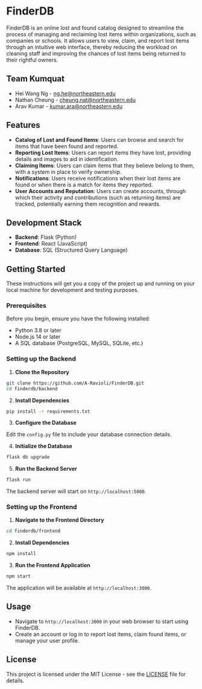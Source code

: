 # FinderDB

FinderDB is an online lost and found catalog designed to streamline the process of managing and reclaiming lost items within organizations, such as companies or schools. It allows users to view, claim, and report lost items through an intuitive web interface, thereby reducing the workload on cleaning staff and improving the chances of lost items being returned to their rightful owners.

## Team Kumquat

- Hei Wang Ng - ng.he@northeastern.edu
- Nathan Cheung - cheung.nat@northeastern.edu
- Arav Kumar - kumar.ara@northeastern.edu

## Features

- **Catalog of Lost and Found Items**: Users can browse and search for items that have been found and reported.
- **Reporting Lost Items**: Users can report items they have lost, providing details and images to aid in identification.
- **Claiming Items**: Users can claim items that they believe belong to them, with a system in place to verify ownership.
- **Notifications**: Users receive notifications when their lost items are found or when there is a match for items they reported.
- **User Accounts and Reputation**: Users can create accounts, through which their activity and contributions (such as returning items) are tracked, potentially earning them recognition and rewards.

## Development Stack

- **Backend**: Flask (Python)
- **Frontend**: React (JavaScript)
- **Database**: SQL (Structured Query Language)

## Getting Started

These instructions will get you a copy of the project up and running on your local machine for development and testing purposes.

### Prerequisites

Before you begin, ensure you have the following installed:
- Python 3.8 or later
- Node.js 14 or later
- A SQL database (PostgreSQL, MySQL, SQLite, etc.)

### Setting up the Backend

1. **Clone the Repository**

```bash
git clone https://github.com/A-Ravioli/FinderDB.git
cd finderdb/backend
```

2. **Install Dependencies**

```bash
pip install -r requirements.txt
```

3. **Configure the Database**

Edit the `config.py` file to include your database connection details.

4. **Initialize the Database**

```bash
flask db upgrade
```

5. **Run the Backend Server**

```bash
flask run
```

The backend server will start on `http://localhost:5000`.

### Setting up the Frontend

1. **Navigate to the Frontend Directory**

```bash
cd finderdb/frontend
```

2. **Install Dependencies**

```bash
npm install
```

3. **Run the Frontend Application**

```bash
npm start
```

The application will be available at `http://localhost:3000`.

## Usage

- Navigate to `http://localhost:3000` in your web browser to start using FinderDB.
- Create an account or log in to report lost items, claim found items, or manage your user profile.

## License

This project is licensed under the MIT License - see the [LICENSE](LICENSE) file for details.
